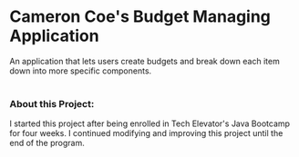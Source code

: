 # Cameron Coe's Budget Managing Application
An application that lets users create budgets and break down each item down into more specific components.
<br> 
<br>

### About this Project:
I started this project after being enrolled in Tech Elevator's Java Bootcamp for four weeks. I continued modifying and improving this project until the end of the program.
